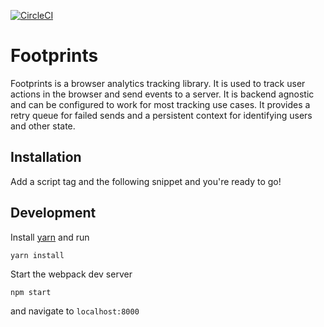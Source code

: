 [![CircleCI](https://circleci.com/gh/bradurani/footprints.svg?style=svg)](https://circleci.com/gh/bradurani/footprints)

# Footprints

Footprints is a browser analytics tracking library. It is used to track user
actions in the browser and send events to a server. It is backend agnostic and
can be configured to work for most tracking use cases. It provides a retry queue
for failed sends and a persistent context for identifying users and other state.

## Installation

Add a script tag and the following snippet and you're ready to go!




## Development
Install [yarn](https://yarnpkg.com/en/docs/install) and run
```
yarn install
```

Start the webpack dev server
```
npm start
```
and navigate to `localhost:8000`
